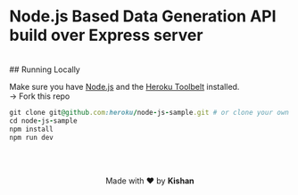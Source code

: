 # Node.js Based Data Generation API build over Express server
<br>
## Running Locally

Make sure you have [Node.js](http://nodejs.org/) and the [Heroku Toolbelt](https://toolbelt.heroku.com/) installed. <br>
-> Fork this repo <br>
```ruby
git clone git@github.com:heroku/node-js-sample.git # or clone your own fork
cd node-js-sample
npm install
npm run dev
  ```
  
  <br>
  <br>
 <p align="center"> Made with &#x2764; by <b> Kishan</b> </p>
